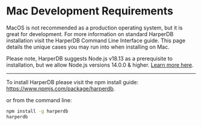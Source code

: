 # Mac Development Requirements

MacOS is not recommended as a production operating system, but it is great for development. For more information on standard HarperDB installation visit the HarperDB Command Line Interface guide. This page details the unique cases you may run into when installing on Mac.



Please note, HarperDB suggests Node.js v18.13 as a prerequisite to installation, but we allow Node.js versions 14.0.0 & higher. [Learn more here](node-ver-requirement.md).

---

To install HarperDB please visit the npm install guide: https://www.npmjs.com/package/harperdb.

or from the command line:
```bash 
npm install -g harperdb
harperdb
```
